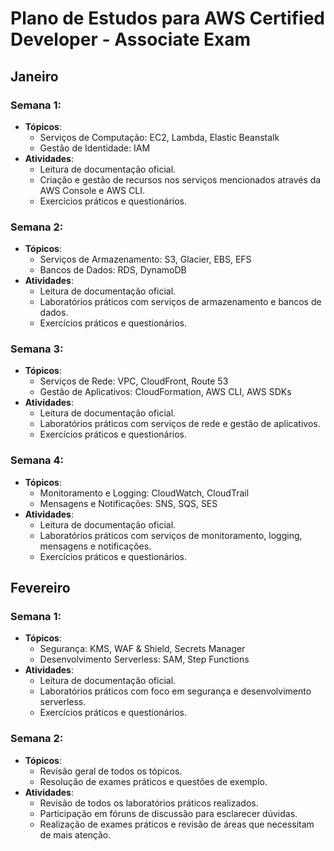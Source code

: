 # Plano de Estudos para AWS Certified Developer - Associate Exam

## Janeiro

### Semana 1:
- **Tópicos**:
    - Serviços de Computação: EC2, Lambda, Elastic Beanstalk
    - Gestão de Identidade: IAM
- **Atividades**:
    - Leitura de documentação oficial.
    - Criação e gestão de recursos nos serviços mencionados através da AWS Console e AWS CLI.
    - Exercícios práticos e questionários.

### Semana 2:
- **Tópicos**:
    - Serviços de Armazenamento: S3, Glacier, EBS, EFS
    - Bancos de Dados: RDS, DynamoDB
- **Atividades**:
    - Leitura de documentação oficial.
    - Laboratórios práticos com serviços de armazenamento e bancos de dados.
    - Exercícios práticos e questionários.

### Semana 3:
- **Tópicos**:
    - Serviços de Rede: VPC, CloudFront, Route 53
    - Gestão de Aplicativos: CloudFormation, AWS CLI, AWS SDKs
- **Atividades**:
    - Leitura de documentação oficial.
    - Laboratórios práticos com serviços de rede e gestão de aplicativos.
    - Exercícios práticos e questionários.

### Semana 4:
- **Tópicos**:
    - Monitoramento e Logging: CloudWatch, CloudTrail
    - Mensagens e Notificações: SNS, SQS, SES
- **Atividades**:
    - Leitura de documentação oficial.
    - Laboratórios práticos com serviços de monitoramento, logging, mensagens e notificações.
    - Exercícios práticos e questionários.

## Fevereiro

### Semana 1:
- **Tópicos**:
    - Segurança: KMS, WAF & Shield, Secrets Manager
    - Desenvolvimento Serverless: SAM, Step Functions
- **Atividades**:
    - Leitura de documentação oficial.
    - Laboratórios práticos com foco em segurança e desenvolvimento serverless.
    - Exercícios práticos e questionários.

### Semana 2:
- **Tópicos**:
    - Revisão geral de todos os tópicos.
    - Resolução de exames práticos e questões de exemplo.
- **Atividades**:
    - Revisão de todos os laboratórios práticos realizados.
    - Participação em fóruns de discussão para esclarecer dúvidas.
    - Realização de exames práticos e revisão de áreas que necessitam de mais atenção.
